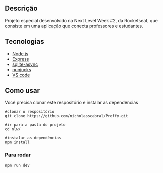 ## Descrição
Projeto especial desenvolvido na Next Level Week #2, da Rocketseat, que consiste em uma aplicação que conecta professores e estudantes. 

## Tecnologias
<ul>
    <li><a href="https://nodejs.org/en/">Node.js</a></li>
    <li><a href="https://expressjs.com/pt-br/">Express</a></li>
    <li><a href="https://www.npmjs.com/package/sqlite-async">sqlite-async</a></li>
    <li><a href="https://mozilla.github.io/nunjucks/">nunjucks</a></li>
    <li><a href="https://code.visualstudio.com/">VS code</a></li>
</ul>

## Como usar
Você precisa clonar este respositório e instalar as dependências

```
#clonar o respositório
git clone https://github.com/nicholasscabral/Proffy.git

#ir para a pasta do projeto
cd nlw/

#instalar as dependências
npm install
```
### Para rodar

```
npm run dev
```
